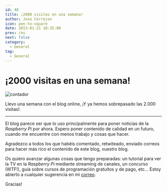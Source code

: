 ```yaml
---
id: 48
title: ¡2000 visitas en una semana!
author: Jose Cerrejon
icon: pen-to-square
date: 2013-01-21 10:35:00
prev: /es
next: false
category:
  - General
tag:
  - General
---
```


# ¡2000 visitas en una semana!

![contador](/images/counter.jpg)

Llevo una semana con el blog online, ¡Y ya hemos sobrepasado las 2.000 visitas!.

- - -

El blog parece ser que lo uso principalmente para poner noticias de la *Raspberry Pi* por ahora. Espero poner contenido de calidad en un futuro, cuando me encuentre con menos trabajo y cosas que hacer.

Agradezco a todos los que habéis comentado, retwiteado, enviado correos para hacer más rico el contenido de este blog, vuestro blog.

Os quiero avanzar algunas cosas que tengo preparadas: un tutorial para ver la TV en la *Raspberry Pi* mediante streaming de canales, un concurso (WTF!), guía sobre cursos de programación gratuítos y de pago, etc... Estoy abierto a cualquier sugerencia en mi [correo](mailto:ulysess@gmail.com).

Gracias! 